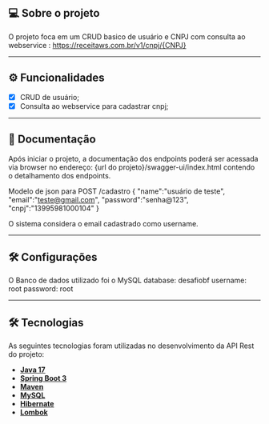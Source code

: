 ## 💻 Sobre o projeto

O projeto foca em um CRUD basico de usuário e CNPJ com consulta ao webservice : https://receitaws.com.br/v1/cnpj/{CNPJ}

---

## ⚙️ Funcionalidades

- [x] CRUD de usuário;
- [x] Consulta ao webservice para cadastrar cnpj;

---

## 📄 Documentação

Após iniciar o projeto, a documentação dos endpoints poderá ser acessada via browser no endereço: {url do projeto}/swagger-ui/index.html
contendo o detalhamento dos endpoints.

Modelo de json para POST
/cadastro
{
	"name":"usuário de teste",
	"email":"teste@gmail.com",
	"password":"senha@123",
	"cnpj":"13995981000104"
}

O sistema considera o email cadastrado como username.

---
## 🛠 Configurações

O Banco de dados utilizado foi o MySQL
database: desafiobf
username: root
password: root

---

## 🛠 Tecnologias

As seguintes tecnologias foram utilizadas no desenvolvimento da API Rest do projeto:

- **[Java 17](https://www.oracle.com/java)**
- **[Spring Boot 3](https://spring.io/projects/spring-boot)**
- **[Maven](https://maven.apache.org)**
- **[MySQL](https://www.mysql.com)**
- **[Hibernate](https://hibernate.org)**
- **[Lombok](https://projectlombok.org)**


